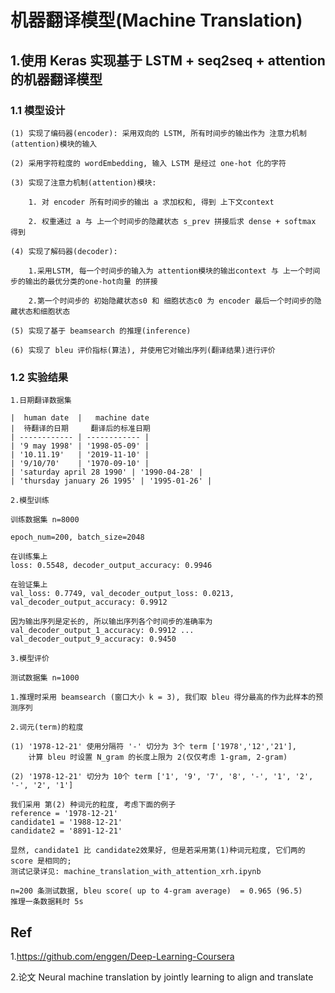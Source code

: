 
# 机器翻译模型(Machine Translation)

## 1.使用 Keras 实现基于 LSTM + seq2seq + attention 的机器翻译模型

### 1.1 模型设计


    (1) 实现了编码器(encoder): 采用双向的 LSTM, 所有时间步的输出作为 注意力机制(attention)模块的输入

    (2) 采用字符粒度的 wordEmbedding, 输入 LSTM 是经过 one-hot 化的字符

    (3) 实现了注意力机制(attention)模块:

        1. 对 encoder 所有时间步的输出 a 求加权和, 得到 上下文context

        2. 权重通过 a 与 上一个时间步的隐藏状态 s_prev 拼接后求 dense + softmax 得到

    (4) 实现了解码器(decoder):

        1.采用LSTM, 每一个时间步的输入为 attention模块的输出context 与 上一个时间步的输出的最优分类的one-hot向量 的拼接

        2.第一个时间步的 初始隐藏状态s0 和 细胞状态c0 为 encoder 最后一个时间步的隐藏状态和细胞状态

    (5) 实现了基于 beamsearch 的推理(inference)

    (6) 实现了 bleu 评价指标(算法), 并使用它对输出序列(翻译结果)进行评价



### 1.2 实验结果

    1.日期翻译数据集

    |  human date  |   machine date
    |  待翻译的日期     翻译后的标准日期
    | ------------ | ------------ |
    | '9 may 1998' | '1998-05-09' |
    | '10.11.19'   | '2019-11-10' |
    | '9/10/70'    | '1970-09-10' |
    | 'saturday april 28 1990' | '1990-04-28' |
    | 'thursday january 26 1995' | '1995-01-26' |

    2.模型训练

    训练数据集 n=8000

    epoch_num=200, batch_size=2048

    在训练集上
    loss: 0.5548, decoder_output_accuracy: 0.9946

    在验证集上
    val_loss: 0.7749, val_decoder_output_loss: 0.0213,  val_decoder_output_accuracy: 0.9912

    因为输出序列是定长的, 所以输出序列各个时间步的准确率为
    val_decoder_output_1_accuracy: 0.9912 ... val_decoder_output_9_accuracy: 0.9450

    3.模型评价

    测试数据集 n=1000

    1.推理时采用 beamsearch (窗口大小 k = 3), 我们取 bleu 得分最高的作为此样本的预测序列

    2.词元(term)的粒度

    (1) '1978-12-21' 使用分隔符 '-' 切分为 3个 term ['1978','12','21'],
        计算 bleu 时设置 N_gram 的长度上限为 2(仅仅考虑 1-gram, 2-gram)

    (2) '1978-12-21' 切分为 10个 term ['1', '9', '7', '8', '-', '1', '2', '-', '2', '1']

    我们采用 第(2) 种词元的粒度, 考虑下面的例子
    reference = '1978-12-21'
    candidate1 = '1988-12-21'
    candidate2 = '8891-12-21'

    显然, candidate1 比 candidate2效果好, 但是若采用第(1)种词元粒度, 它们两的 score 是相同的;
    测试记录详见: machine_translation_with_attention_xrh.ipynb

    n=200 条测试数据, bleu score( up to 4-gram average)  = 0.965 (96.5)
    推理一条数据耗时 5s

## Ref

1.https://github.com/enggen/Deep-Learning-Coursera

2.论文 Neural machine translation by jointly learning to align and translate







